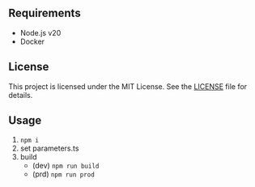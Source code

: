 ## Requirements
- Node.js v20
- Docker

## License
This project is licensed under the MIT License. See the [LICENSE](LICENSE) file for details.

## Usage
1. `npm i`
1. set parameters.ts
1. build
   - (dev) `npm run build`
   - (prd) `npm run prod` 